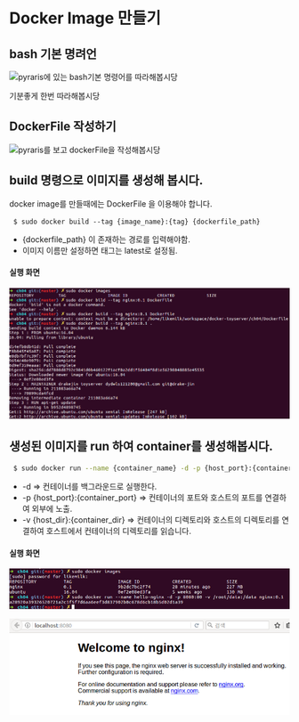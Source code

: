 # Docker Image 만들기

## bash 기본 명려언

![pyraris에 있는 bash기본 명령어를 따라해봅시당](http://pyrasis.com/book/DockerForTheReallyImpatient/Chapter04)

기분좋게 한번 따라해봅시당

## DockerFile 작성하기

![pyraris를 보고 dockerFile을 작성해봅시당](http://pyrasis.com/book/DockerForTheReallyImpatient/Chapter04/02)

## build 명령으로 이미지를 생성해 봅시다.

docker image를 만들때에는 DockerFile 을 이용해야 합니다. 

```
 $ sudo docker build --tag {image_name}:{tag} {dockerfile_path}
```
 - {dockerfile_path} 이 존재하는 경로를 입력해야함.
 -  이미지 이름만 설정하면 태그는 latest로 설정됨.

#### 실행 화면

![sudo docker build](images/sudo_docker_build.png)

## 생성된 이미지를 run 하여 container를 생성해봅시다.


``` bash
 $ sudo docker run --name {container_name} -d -p {host_port}:{container_port} -v {host_dir}:{container_dir} 
```

 - -d => 컨테이너를 백그라운드로 실행한다.
 - -p {host_port}:{container_port} => 컨테이너의 포트와 호스트의 포트를 연결하여 외부에 노출.
 - -v {host_dir}:{container_dir} => 컨테이너의 디렉토리와 호스트의 디렉토리를 연결하여 호스트에서 컨테이너의 디렉토리를 읽습니다.


#### 실행 화면

![sudo docker run](images/sudo_docker_run.png)

![sudo_docker_access](images/nginx.png)

